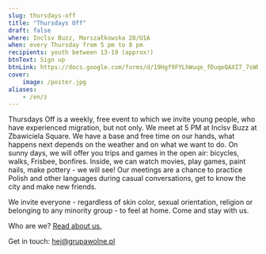 ```yaml
---
slug: thursdays-off
title: "Thursdays Off"
draft: false
where: Inclsv Buzz, Marszałkowska 28/U1A
when: every Thursday from 5 pm to 8 pm
recipients: youth between 13-19 (approx!)
btnText: Sign up
btnLink: https://docs.google.com/forms/d/19Hgf9FYLhWuqe_fDuqeQAXI7_7sWB1C8r82InwtqDfY
cover:
    image: /poster.jpg
aliases:
    - /en/z
---
```


Thursdays Off is a weekly, free event to which we invite young people, who have experienced migration, but not only. We meet at 5 PM at Inclsv Buzz at Zbawiciela Square. We have a base and free time on our hands, what happens next depends on the weather and on what we want to do. On sunny days, we will offer you trips and games in the open air: bicycles, walks, Frisbee, bonfires. Inside, we can watch movies, play games, paint nails, make pottery - we will see! Our meetings are a chance to practice Polish and other languages ​​during casual conversations, get to know the city and make new friends.
 
We invite everyone - regardless of skin color, sexual orientation, religion or belonging to any minority group - to feel at home. Come and stay with us.
 
Who are we? [Read about us.](/en/about)

Get in touch: hej@grupawolne.pl


